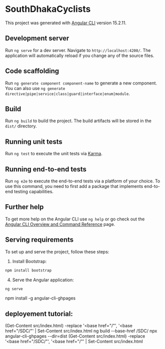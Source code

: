 # SouthDhakaCyclists

This project was generated with [Angular CLI](https://github.com/angular/angular-cli) version 15.2.11.

## Development server

Run `ng serve` for a dev server. Navigate to `http://localhost:4200/`. The application will automatically reload if you change any of the source files.

## Code scaffolding

Run `ng generate component component-name` to generate a new component. You can also use `ng generate directive|pipe|service|class|guard|interface|enum|module`.

## Build

Run `ng build` to build the project. The build artifacts will be stored in the `dist/` directory.

## Running unit tests

Run `ng test` to execute the unit tests via [Karma](https://karma-runner.github.io).

## Running end-to-end tests

Run `ng e2e` to execute the end-to-end tests via a platform of your choice. To use this command, you need to first add a package that implements end-to-end testing capabilities.

## Further help

To get more help on the Angular CLI use `ng help` or go check out the [Angular CLI Overview and Command Reference](https://angular.io/cli) page.


## Serving requirements

To set up and serve the project, follow these steps:

1. Install Bootstrap:
  ```sh
  npm install bootstrap
  ```


4. Serve the Angular application:
  ```sh
  ng serve
  ```

npm install -g angular-cli-ghpages




## deployement tutorial:

(Get-Content src/index.html) -replace '<base href="/"', '<base href="/SDC/"' | Set-Content src/index.html
ng build --base-href /SDC/
npx angular-cli-ghpages --dir=dist
(Get-Content src/index.html) -replace '<base href="/SDC/"', '<base href="/"' | Set-Content src/index.html

